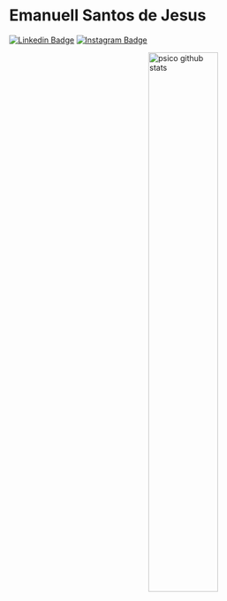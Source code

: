 # Emanuell Santos de Jesus

[![Linkedin Badge](https://img.shields.io/badge/-LinkedIn-blue?style=flat-square&logo=Linkedin&logoColor=white&link=https://www.linkedin.com/in/manell98/)](https://www.linkedin.com/in/manell98/)
[![Instagram Badge](https://img.shields.io/badge/-Instagram-purple?style=flat-square&logo=Instagram&logoColor=white&link=https://www.instagram.com/u_manell/)](https://www.instagram.com/u_manell/)

<a href="https://github.com/manell98">
    <img width="50%" align="right" width="50%" alt="psico github stats" src="https://github-readme-stats.vercel.app/api?username=manell98&show_icons=false&hide_border=false"/>
</a>
